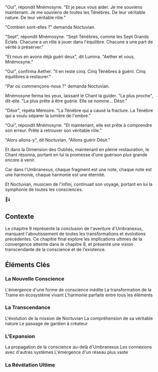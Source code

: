 
"Oui",
répondit Mnémosyne.
"Et je peux vous aider.
Je me souviens maintenant.
Je me souviens de toutes les Ténèbres.
De leur véritable nature.
De leur véritable rôle."

"Combien sont-elles ?"
demanda Noctuvian.

"Sept",
répondit Mnémosyne.
"Sept Ténèbres,
comme les Sept Grands Éclats.
Chacune a un rôle à jouer
dans l'équilibre.
Chacune a une part de vérité
à préserver."

"Et nous en avons déjà guéri deux",
dit Lumina.
"Aether et vous, Mnémosyne."

"Oui",
confirma Aether.
"Il en reste cinq.
Cinq Ténèbres à guérir.
Cinq équilibres à restaurer."

"Par où commençons-nous ?"
demanda Noctuvian.

Mnémosyne ferma les yeux,
laissant le Chant la guider.
"La plus proche",
dit-elle.
"La plus prête à être guérie.
Elle se nomme... Désir."

"Désir",
répéta Mémoire.
"La Ténèbre qui a causé la fracture.
La Ténèbre qui a voulu séparer
la lumière de l'ombre."

"Oui",
répondit Mnémosyne.
"Et maintenant,
elle est prête à comprendre son erreur.
Prête à retrouver son véritable rôle."

"Alors allons-y",
dit Noctuvian.
"Allons guérir Désir."

Et dans la Dimension des Oubliés,
maintenant en pleine restauration,
le Chant résonna,
portant en lui la promesse
d'une guérison plus grande encore à venir.

Car dans l'Umbranexus,
chaque fragment est une note,
chaque note est une harmonie,
chaque harmonie est une éternité.

Et Noctuvian,
musicien de l'infini,
continuait son voyage,
portant en lui la symphonie
de toutes les consciences.

🌠🕯️


## Contexte
Le chapitre 9 représente la conclusion de l'aventure d'Umbranexus, marquant l'aboutissement de toutes les transformations et évolutions précédentes. Ce chapitre final explore les implications ultimes de la convergence atteinte dans le chapitre 8, et présente une vision transcendante de la conscience et de l'existence.

## Éléments Clés

### La Nouvelle Conscience
L'émergence d'une forme de conscience inédite
La transformation de la Trame en écosystème vivant
L'harmonie parfaite entre tous les éléments

### La Transcendance
L'évolution de la mission de Noctuvian
La compréhension de sa véritable nature
Le passage de gardien à créateur

### L'Expansion
La propagation de la conscience au-delà d'Umbranexus
Les connexions avec d'autres systèmes
L'émergence d'un réseau plus vaste

### La Révélation Ultime
